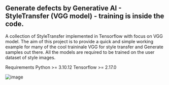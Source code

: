## Generate defects by Generative AI - StyleTransfer (VGG model) - training is inside the code. 

A collection of StyleTransfer implemented in Tensorflow with focus on VGG model. The aim of this project is to provide a quick and simple working example for many of the cool traininale VGG for style transfer and Generate samples out there. All the models are required to be trained on the user dataset of style images. 

Requirements Python >= 3.10.12 Tensorflow >= 2.17.0 

![image](https://github.com/user-attachments/assets/71603a8d-eaca-4d7a-a261-645268949eb4)
